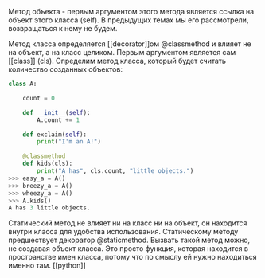 Метод объекта - первым аргументом этого метода является ссылка на объект этого класса (self). В предыдущих темах мы его рассмотрели, возвращаться к нему не будем.

Метод класса определяется [[decorator]]ом @classmethod и влияет не на объект, а на класс целиком. Первым аргументом является сам [[class]] (cls).
Определим метод класса, который будет считать количество созданных объектов:

```python
class A:

    count = 0

    def __init__(self):
        A.count += 1

    def exclaim(self):
        print("I'm an A!")

    @classmethod
    def kids(cls):
        print("A has", cls.count, "little objects.")
>>> easy_a = A()
>>> breezy_a = A()
>>> wheezy_a = A()
>>> A.kids()
A has 3 little objects.
```

Статический метод не влияет ни на класс ни на объект, он находится внутри класса для удобства использования. Статическому методу предшествует декоратор @staticmethod. Вызвать такой метод можно, не создавая объект класса. Это просто функция, которая находится в пространстве имен класса, потому что по смыслу ей нужно находиться именно там.
[[python]]
